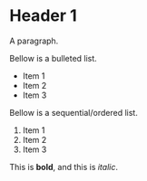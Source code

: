# Header 1

A paragraph.

Bellow is a bulleted list.

- Item 1
- Item 2
- Item 3

Bellow is a sequential/ordered list.

1. Item 1
1. Item 2
1. Item 3

This is **bold**, and this is _italic_.
